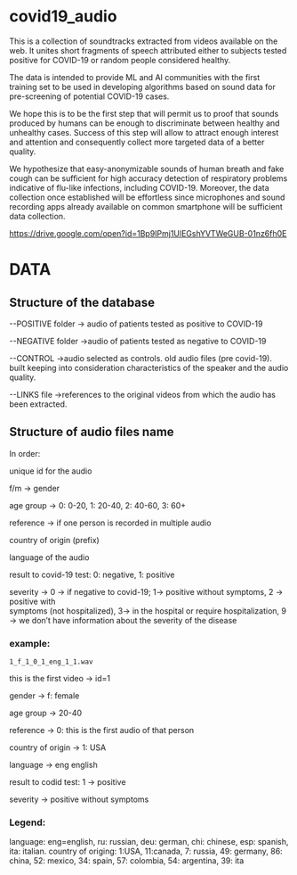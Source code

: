# covid19_audio

This is a collection of soundtracks extracted from videos available on the web. It unites short fragments of speech attributed either to subjects tested positive for COVID-19 or random people considered healthy. 

The data is intended to provide ML and AI communities with the first training set to be used in developing algorithms based on sound data for pre-screening of potential COVID-19 cases.

We hope this is to be the first step that will permit us to proof that sounds produced by humans can be enough to discriminate between healthy and unhealthy cases. Success of this step will allow to attract enough interest and attention and consequently collect more targeted data of a better quality.

We hypothesize that easy-anonymizable sounds of human breath and fake cough can be sufficient for high accuracy detection of respiratory problems indicative of flu-like infections, including COVID-19. Moreover, the data collection once established will be effortless since microphones and sound recording apps already available on common smartphone will be sufficient data collection.


https://drive.google.com/open?id=1Bp9IPmj1UlEGshYVTWeGUB-01nz6fh0E

# DATA
## Structure of the database
--POSITIVE folder      -> audio of patients tested as positive to COVID-19

--NEGATIVE folder     ->audio of patients tested as negative to COVID-19

--CONTROL               ->audio selected as controls. old audio files (pre covid-19). built 
                                       keeping into consideration characteristics of the speaker and the 
                                       audio quality.

--LINKS file                 ->references to the original videos from which the audio has been extracted.

## Structure of audio files name

In order:

unique id for the audio

f/m -> gender

age group -> 0: 0-20, 1: 20-40, 2: 40-60, 3: 60+

reference -> if one person is recorded in multiple audio

country of origin (prefix)

language of the audio

result to covid-19 test: 0: negative, 1: positive

severity -> 0 → if negative to covid-19; 1→ positive without symptoms, 2 → positive with    
               symptoms (not hospitalized), 3→ in the hospital or require hospitalization,
               9 → we don’t have information about the severity of the disease

### example: 
    1_f_1_0_1_eng_1_1.wav

this is the first video -> id=1

gender -> f: female

age group -> 20-40

reference -> 0: this is the first audio of that person

country of origin -> 1: USA

language -> eng english

result to codid test: 1 -> positive

severity -> positive without symptoms

### Legend:
language: eng=english, ru: russian, deu: german, chi: chinese, esp: spanish, ita: italian.
country of origing: 1:USA, 11:canada, 7: russia, 49: germany, 86: china, 52: mexico, 34: spain, 57: colombia, 54: argentina, 39: ita




